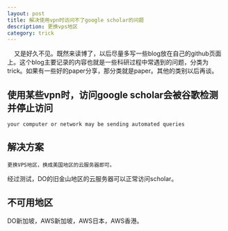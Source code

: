 ```yaml
---
layout: post
title: 解决使用vpn时访问不了google scholar的问题
description: 更换vps地区
category: trick
---
```


&nbsp;&nbsp;&nbsp;&nbsp;又是好久不见。既然来读博了，以后尽量多写一些blog放在自己的github页面上。这个blog主要记录的内容也就是一些科研过程中常遇到的问题，分类为trick。如果有一些好的paper分享，那分类就是paper。其他的类别以后再谈。<br/>

## 使用某些vpn时，访问google scholar会被谷歌检测并停止访问
```shell
your computer or network may be sending automated queries
```

## 解决方案
```shell
更换VPS地区，换成美国地区的云服务器即可。
```
经过测试，DO的旧金山地区的云服务器可以正常访问scholar。

## 不可用地区
DO新加坡，AWS新加坡，AWS日本，AWS香港。